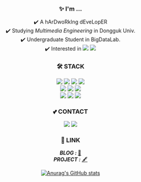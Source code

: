 <div align=center>
  <h3>✨ I'm ... </h3>
  ✔️ A hArDwoRkIng dEveLopER<br>
  ✔️ Studying <i>Multimedia Engineering</i> in Dongguk Univ. <br>
  ✔️ Undergraduate Student in BigDataLab. <br>
  ✔️ Interested in <img src="https://img.shields.io/badge/iOS-147EFB?style=flat-square&logo=xcode&logoColor=white"/>
  <img src="https://img.shields.io/badge/GAME-000000?style=flat-square&logo=unity&logoColor=white"/><br>
  
<!--
**miiinnn23/miiinnn23** is a ✨ _special_ ✨ repository because its `README.md` (this file) appears on your GitHub profile.
Here are some ideas to get you started:

- 🔭 I’m currently working on ...
- 🌱 I’m currently learning ...
- 👯 I’m looking to collaborate on ...
- 🤔 I’m looking for help with ...
- 💬 Ask me about ...
- 📫 How to reach me: ...
- 😄 Pronouns: ...
- ⚡ Fun fact: ...
-->
<p>
  <h3>🛠 STACK</h3>
  <img src="https://img.shields.io/badge/C-A8B9CC?style=flat-square&logo=C&logoColor=white"/></a>
  <img src="https://img.shields.io/badge/C++-00599C?style=flat-square&logo=C%2B%2B&logoColor=white"/>
  <img src="https://img.shields.io/badge/C%23-239120?style=flat-square&logo=Csharp&logoColor=white"/>
  <img src="https://img.shields.io/badge/Java-007396?style=flat-square&logo=Java&logoColor=white"/> <br>
  <img src="https://img.shields.io/badge/HTML5-E34F26?style=flat-square&logo=Html5&logoColor=white"/>
  <img src="https://img.shields.io/badge/CSS3-1572B6?style=flat-square&logo=Css3&logoColor=white"/> 
  <img src="https://img.shields.io/badge/JavaScript-f7df1e?style=flat-square&logo=Javascript&logoColor=white"/> <br>
  <img src="https://img.shields.io/badge/Swift-FA7343?style=flat-square&logo=Swift&logoColor=white"/>
  <img src="https://img.shields.io/badge/Python-3776AB?style=flat-square&logo=Python&logoColor=white"/> 
  <img src="https://img.shields.io/badge/MySQL-4479A1?style=flat-square&logo=MySQL&logoColor=white"/> 
  
</p>

  <p>
  <h3>💕 CONTACT</h3>
  <a href="mailto:msan533.1@gmail.com"><img src="https://img.shields.io/badge/Gmail-EA4335?style=flat-square&logo=Gmail&logoColor=white"/></a>
  <a target="_blank" href="https://www.linkedin.com/in/lee-min-898908199/"><img src="https://img.shields.io/badge/LinkedIn-0A66C2?style=flat-square&logo=Linkedin&logoColor=white"/></a>
  </p>

<p>
  <h3>🔗 LINK</h3>
  <strong><i>BLOG&nbsp:&nbsp</i></strong><a href="https://miiinnn23.tistory.com/">🤩</a><br>
  <strong><i>PROJECT&nbsp:&nbsp</i></strong><a href="https://projectintheclass.github.io/Bareun/">🖋</a><br>
</p>

[![Anurag's GitHub stats](https://github-readme-stats.vercel.app/api?username=miiinnn23&count_private=true&show_icons=true?theme=highcontrast)](https://github.com/anuraghazra/github-readme-stats)

<!--[![Hits](https://hits.seeyoufarm.com/api/count/incr/badge.svg?url=https://github.com/miiinnn23hit-counter&count_bg=%23A0B9DD&title_bg=%235C5C5C&icon=&icon_color=%23F1F1F1&title=hits&edge_flat=false)](https://hits.seeyoufarm.com)-->
</div>
